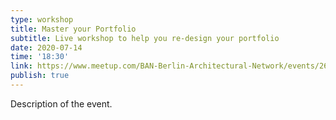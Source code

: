 ```yaml
---
type: workshop
title: Master your Portfolio
subtitle: Live workshop to help you re-design your portfolio
date: 2020-07-14
time: '18:30'
link: https://www.meetup.com/BAN-Berlin-Architectural-Network/events/269017036/
publish: true
---
```


Description of the event.
